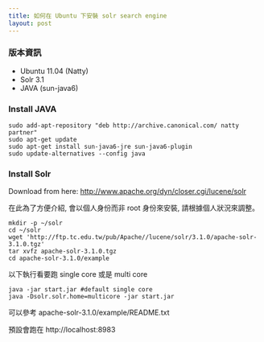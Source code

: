 ```yaml
---
title: 如何在 Ubuntu 下安裝 solr search engine
layout: post
---
```

### 版本資訊

* Ubuntu 11.04 (Natty)
* Solr 3.1
* JAVA (sun-java6)

### Install JAVA

    sudo add-apt-repository "deb http://archive.canonical.com/ natty partner"
    sudo apt-get update   
    sudo apt-get install sun-java6-jre sun-java6-plugin
    sudo update-alternatives --config java

### Install Solr

Download from here: <http://www.apache.org/dyn/closer.cgi/lucene/solr>

在此為了方便介紹, 會以個人身份而非 root 身份來安裝, 請根據個人狀況來調整。

    mkdir -p ~/solr
    cd ~/solr
    wget 'http://ftp.tc.edu.tw/pub/Apache//lucene/solr/3.1.0/apache-solr-3.1.0.tgz'
    tar xvfz apache-solr-3.1.0.tgz
    cd apache-solr-3.1.0/example

以下執行看要跑 single core 或是 multi core

    java -jar start.jar #default single core
    java -Dsolr.solr.home=multicore -jar start.jar

可以參考 apache-solr-3.1.0/example/README.txt

預設會跑在 http://localhost:8983
